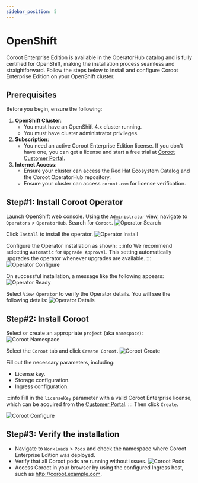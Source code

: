 ```yaml
---
sidebar_position: 5
---
```


# OpenShift

Coroot Enterprise Edition is available in the OperatorHub catalog and is fully certified for OpenShift, 
making the installation process seamless and straightforward. 
Follow the steps below to install and configure Coroot Enterprise Edition on your OpenShift cluster.


## Prerequisites

Before you begin, ensure the following:
1. **OpenShift Cluster**:
    - You must have an OpenShift 4.x cluster running.
    - You must have cluster administrator privileges.
2. **Subscription**:
    - You need an active Coroot Enterprise Edition license. If you don't have one, you can get a license and start a free trial at [Coroot Customer Portal](https://coroot.com/account).
3. **Internet Access**:
    - Ensure your cluster can access the Red Hat Ecosystem Catalog and the Coroot OperatorHub repository.
    - Ensure your cluster can access `coroot.com` for license verification.


## Step#1: Install Coroot Operator

Launch OpenShift web console. Using the `Administrator` view, navigate to `Operators` > `OperatorHub`. 
Search for `Coroot`.
<img alt="Operator Search" src="/img/docs/installation/openshift/operator-search.png" class="card w-1200"/>

Click `Install` to install the operator.
<img alt="Operator Install" src="/img/docs/installation/openshift/operator-install.png" class="card w-1200"/>

Configure the Operator installation as shown:
:::info
We recommend selecting `Automatic` for `Upgrade Approval`.
This setting automatically upgrades the operator whenever upgrades are available.
:::
<img alt="Operator Configure" src="/img/docs/installation/openshift/operator-configure.png" class="card w-1200"/>

On successful installation, a message like the following appears:
<img alt="Operator Ready" src="/img/docs/installation/openshift/operator-ready.png" class="card w-1200"/>

Select `View Operator` to verify the Operator details. You will see the following details:
<img alt="Operator Details" src="/img/docs/installation/openshift/operator-details.png" class="card w-1200"/>


## Step#2: Install Coroot

Select or create an appropriate `project` (aka `namespace`):
<img alt="Coroot Namespace" src="/img/docs/installation/openshift/coroot-namespace.png" class="card w-1200"/>

Select the `Coroot` tab and click `Create Coroot`.
<img alt="Coroot Create" src="/img/docs/installation/openshift/coroot-create.png" class="card w-1200"/>

Fill out the necessary parameters, including:
* License key.
* Storage configuration.
* Ingress configuration.

:::info
Fill in the `licenseKey` parameter with a valid Coroot Enterprise license, 
which can be acquired from the [Customer Portal](https://coroot.com/account).
:::
Then click `Create`.

<img alt="Coroot Configure" src="/img/docs/installation/openshift/coroot-configure.png" class="card w-1200"/>


## Step#3: Verify the installation

* Navigate to `Workloads` > `Pods` and check the namespace where Coroot Enterprise Edition was deployed.
* Verify that all Coroot pods are running without issues.
  <img alt="Coroot Pods" src="/img/docs/installation/openshift/coroot-pods.png" class="card w-1200"/>
* Access Coroot in your browser by using the configured Ingress host, such as http://coroot.example.com.
